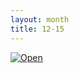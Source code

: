 ```yaml
---
layout: month
title: 12-15
---
```

<a href="{{'/images/12-15.png' | prepend: site.baseurl }}"><img src="{{ '/images/12-15.png' | prepend: site.baseurl }}" class="mid" alt="Open" /></a>
